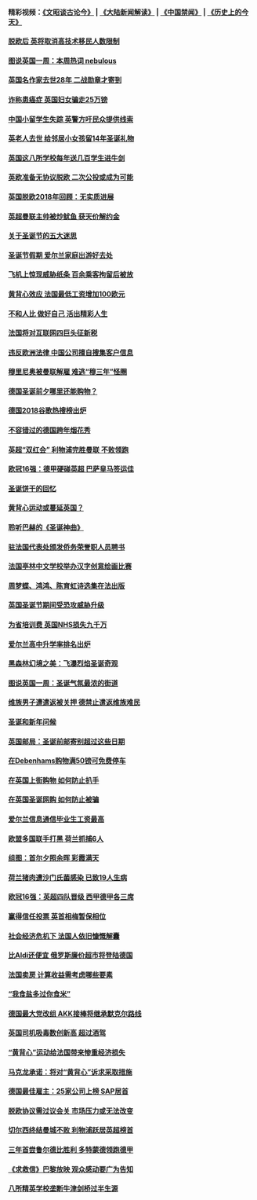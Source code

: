 #### 精彩视频：[《文昭谈古论今》](https://github.com/gfw-breaker/wenzhao/blob/master/README.md?t=12220031) | [《大陆新闻解读》](https://github.com/gfw-breaker/ntdtv-comedy/blob/master/README.md?t=12220031) | [《中国禁闻》](https://github.com/gfw-breaker/ntdtv-news/blob/master/README.md?t=12220031) | [《历史上的今天》](https://github.com/gfw-breaker/today-in-history/blob/master/README.md?t=12220031) 

#### [脱欧后 英将取消高技术移民人数限制](../pages/nsc974/n10924981.md?t=12220031) 

#### [图说英国一周：本周热词 nebulous](../pages/nsc974/n10925020.md?t=12220031) 

#### [英国名作家去世28年 二战勋章才寄到](../pages/nsc974/n10925014.md?t=12220031) 

#### [诈称患癌症 英国妇女骗走25万镑](../pages/nsc974/n10925008.md?t=12220031) 

#### [中国小留学生失踪  英警方吁民众提供线索](../pages/nsc974/n10925001.md?t=12220031) 

#### [英老人去世 给邻居小女孩留14年圣诞礼物](../pages/nsc974/n10924997.md?t=12220031) 

#### [英国这八所学校每年送几百学生进牛剑](../pages/nsc974/n10924990.md?t=12220031) 

#### [英欧准备无协议脱欧 二次公投或成为可能](../pages/nsc974/n10923373.md?t=12220031) 

#### [英国脱欧2018年回顾：无实质进展](../pages/nsc974/n10923355.md?t=12220031) 

#### [英超曼联主帅被炒鱿鱼 获天价解约金](../pages/nsc974/n10922656.md?t=12220031) 

#### [关于圣诞节的五大迷思](../pages/nsc974/n10919864.md?t=12220031) 

#### [圣诞节假期 爱尔兰家庭出游好去处](../pages/nsc974/n10919966.md?t=12220031) 

#### [飞机上惊现威胁纸条 百余乘客拘留后被放](../pages/nsc974/n10920081.md?t=12220031) 

#### [黄背心效应 法国最低工资增加100欧元](../pages/nsc974/n10919737.md?t=12220031) 

#### [不和人比 做好自己 活出精彩人生](../pages/nsc974/n10920053.md?t=12220031) 

#### [法国将对互联网四巨头征新税](../pages/nsc974/n10919837.md?t=12220031) 

#### [违反欧洲法律 中国公司擅自搜集客户信息](../pages/nsc974/n10918199.md?t=12220031) 

#### [穆里尼奥被曼联解雇 难逃“穆三年”怪圈](../pages/nsc974/n10919101.md?t=12220031) 

#### [德国圣诞前夕哪里还能购物？](../pages/nsc974/n10918186.md?t=12220031) 

#### [德国2018谷歌热搜榜出炉](../pages/nsc974/n10918077.md?t=12220031) 

#### [不容错过的德国跨年烟花秀](../pages/nsc974/n10917989.md?t=12220031) 

#### [英超“双红会” 利物浦完胜曼联 不败领跑](../pages/nsc974/n10917557.md?t=12220031) 

#### [欧冠16强：德甲硬碰英超 巴萨皇马签运佳](../pages/nsc974/n10917207.md?t=12220031) 

#### [圣诞饼干的回忆](../pages/nsc974/n10916160.md?t=12220031) 

#### [黄背心运动或蔓延英国？](../pages/nsc974/n10915769.md?t=12220031) 

#### [聆听巴赫的《圣诞神曲》](../pages/nsc974/n10910868.md?t=12220031) 

#### [驻法国代表处颁发侨务荣誉职人员聘书](../pages/nsc974/n10912829.md?t=12220031) 

#### [法国亭林中文学校举办汉字创意绘画比赛](../pages/nsc974/n10912809.md?t=12220031) 

#### [周梦蝶、鸿鸿、陈育虹诗选集在法出版](../pages/nsc974/n10912778.md?t=12220031) 

#### [英国圣诞节期间受恐攻威胁升级](../pages/nsc974/n10911486.md?t=12220031) 

#### [为省培训费  英国NHS损失九千万](../pages/nsc974/n10911478.md?t=12220031) 

#### [爱尔兰高中升学率排名出炉](../pages/nsc974/n10910761.md?t=12220031) 

#### [黑森林幻境之美：飞瀑烈焰圣诞奇观](../pages/nsc974/n10909442.md?t=12220031) 

#### [图说英国一周：圣诞气氛最浓的街道](../pages/nsc974/n10909173.md?t=12220031) 

#### [维族男子遭遣返被关押 德禁止遣返维族难民](../pages/nsc974/n10908943.md?t=12220031) 

#### [圣诞和新年问候](../pages/nsc974/n10909160.md?t=12220031) 

#### [英国邮局：圣诞前邮寄别超过这些日期](../pages/nsc974/n10909151.md?t=12220031) 

#### [在Debenhams购物满50镑可免费停车](../pages/nsc974/n10909136.md?t=12220031) 

#### [在英国上街购物 如何防止扒手](../pages/nsc974/n10909106.md?t=12220031) 

#### [在英国圣诞网购 如何防止被骗](../pages/nsc974/n10909085.md?t=12220031) 

#### [爱尔兰信息通信毕业生工资最高](../pages/nsc974/n10908531.md?t=12220031) 

#### [欧盟多国联手打黑 荷兰抓捕6人](../pages/nsc974/n10908389.md?t=12220031) 

#### [组图：首尔夕照余晖 彩霞满天](../pages/nsc974/n10908293.md?t=12220031) 

#### [荷兰猪肉遭沙门氏菌感染 已致19人生病](../pages/nsc974/n10908299.md?t=12220031) 

#### [欧冠16强：英超四队晋级 西甲德甲各三席](../pages/nsc974/n10907296.md?t=12220031) 

#### [赢得信任投票 英首相梅暂保相位](../pages/nsc974/n10907229.md?t=12220031) 

#### [社会经济危机下 法国人依旧慷慨解囊](../pages/nsc974/n10906090.md?t=12220031) 

#### [比Aldi还便宜 俄罗斯廉价超市将登陆德国](../pages/nsc974/n10905994.md?t=12220031) 

#### [法国卖房 计算收益需考虑哪些要素](../pages/nsc974/n10906125.md?t=12220031) 

#### [“我食盐多过你食米”](../pages/nsc974/n10905976.md?t=12220031) 

#### [德国最大党改组 AKK接棒将继承默克尔路线](../pages/nsc974/n10904680.md?t=12220031) 

#### [英国司机吸毒数创新高 超过酒驾](../pages/nsc974/n10904490.md?t=12220031) 

#### [“黄背心”运动给法国带来惨重经济损失](../pages/nsc974/n10904100.md?t=12220031) 

#### [马克龙承诺：将对“黄背心”诉求采取措施](../pages/nsc974/n10904057.md?t=12220031) 

#### [德国最佳雇主：25家公司上榜 SAP居首](../pages/nsc974/n10903789.md?t=12220031) 

#### [脱欧协议需过议会关 市场压力或无法改变](../pages/nsc974/n10901979.md?t=12220031) 

#### [切尔西终结曼城不败 利物浦跃居英超榜首](../pages/nsc974/n10900582.md?t=12220031) 

#### [三年首尝鲁尔德比胜利 多特蒙德领跑德甲](../pages/nsc974/n10900592.md?t=12220031) 

#### [《求救信》巴黎放映 观众感动要广为告知](../pages/nsc974/n10900019.md?t=12220031) 

#### [八所精英学校垄断牛津剑桥过半生源](../pages/nsc974/n10899861.md?t=12220031) 

